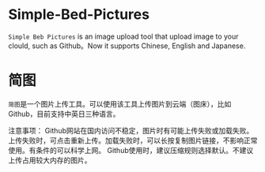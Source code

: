 # Simple-Bed-Pictures

`Simple Beb Pictures` is an image upload tool that upload image to your clould, such as Github。Now it supports Chinese, English and Japanese.

# 简图

`简图`是一个图片上传工具。可以使用该工具上传图片到云端（图床），比如Github，目前支持中英日三种语言。

注意事项：
  Github网站在国内访问不稳定，图片时有可能上传失败或加载失败。上传失败时，可点击重新上传。加载失败时，可以长按复制图片链接，不影响正常使用。有条件的可以科学上网。
  Github使用时，建议压缩规则选择默认。不建议上传占用较大内存的图片。

